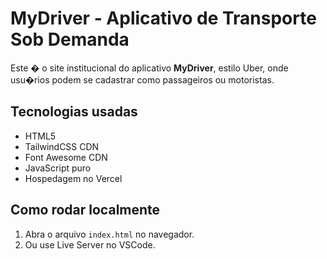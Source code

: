 # MyDriver - Aplicativo de Transporte Sob Demanda

Este � o site institucional do aplicativo **MyDriver**, estilo Uber, onde usu�rios podem se cadastrar como passageiros ou motoristas.

## Tecnologias usadas
- HTML5
- TailwindCSS CDN
- Font Awesome CDN
- JavaScript puro
- Hospedagem no Vercel

## Como rodar localmente

1. Abra o arquivo `index.html` no navegador.
2. Ou use Live Server no VSCode.

